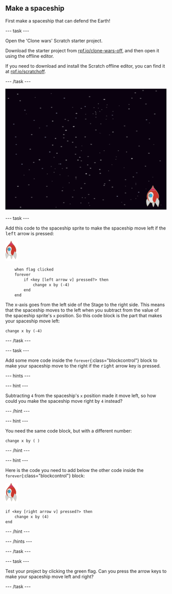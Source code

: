 ## Make a spaceship

First make a spaceship that can defend the Earth!

--- task ---

Open the 'Clone wars' Scratch starter project.

Download the starter project from [rpf.io/clone-wars-off](http://rpf.io/p/en/clone-wars-scratch2-go), and then open it using the offline editor.

If you need to download and install the Scratch offline editor, you can find it at [rpf.io/scratchoff](https://rpf.io/scratchoff).

--- /task ---

![starter project](images/starter-project.png)

--- task ---

Add this code to the spaceship sprite to make the spaceship move left if the <kbd>left</kbd> arrow is pressed:

![rocket sprite](images/rocket-sprite.png)

```blocks
	when flag clicked
	forever
		if <key [left arrow v] pressed?> then
			change x by (-4)
		end
	end
```

The x-axis goes from the left side of the Stage to the right side. This means that the spaceship moves to the left when you subtract from the value of the spaceship sprite's `x` position. So this code block is the part that makes your spaceship move left:

```blocks
change x by (-4)
```

--- /task ---

--- task ---

Add some more code inside the `forever`{:class="blockcontrol"} block to make your spaceship move to the right if the <kbd>right</kbd> arrow key is pressed.

--- hints ---

--- hint ---

Subtracting `4` from the spaceship's `x` position made it move left, so how could you make the spaceship move right by `4` instead?

--- /hint ---

--- hint ---

You need the same code block, but with a different number:

```blocks
change x by ( )
```

--- /hint ---

--- hint ---

Here is the code you need to add below the other code inside the `forever`{:class="blockcontrol"} block:

![rocket sprite](images/rocket-sprite.png)

```blocks
if <key [right arrow v] pressed?> then
	change x by (4)
end
```
--- /hint ---

--- /hints ---

--- /task ---

--- task ---

Test your project by clicking the green flag. Can you press the arrow keys to make your spaceship move left and right?

--- /task ---

